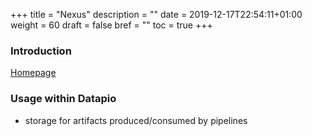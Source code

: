 +++
title = "Nexus"
description = ""
date = 2019-12-17T22:54:11+01:00
weight = 60
draft = false
bref = ""
toc = true
+++

### Introduction

[Homepage](https://sonatype.com/nexus-repository-oss)

### Usage within Datapio

 - storage for artifacts produced/consumed by pipelines
